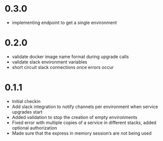 # 0.3.0
* implementing endpoint to get a single environment

# 0.2.0
* validate docker image name format during upgrade calls
* validate slack environment variables
* short circuit slack connections once errors occur

# 0.1.1
* Initial checkin
* Add slack integration to notify channels per environment when service upgrades start
* Added validation to stop the creation of empty environments
* Fixed error with multiple copies of a service in different stacks, added optional authorization
* Made sure that the express in memory session’s are not being used
